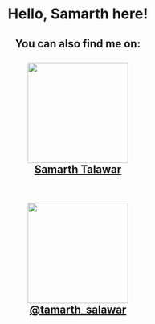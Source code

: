 <h1 align="center">Hello, Samarth here!<br></h1>

<h2 align="center">
You can also find me on: <br><br>
    <a href="http://www.linkedin.com/in/samarth-talawar-1a4323369" target="_blank" rel="noopener noreferrer">
        <img src="https://cdn-icons-png.freepik.com/512/2496/2496097.png" height="200"> <br>
        Samarth Talawar
    </a>
    <br><br>
</h2>

<h2 align="center">
    <a href="https://www.instagram.com/tamarth_salawar/" target="_blank" rel="noopener noreferrer"> 
        <img src="https://miro.medium.com/max/5363/1*V7GYJQ_4lykfDzOf9q17eA.jpeg" height="200"> <br>
        @tamarth_salawar
    </a> 
    <br><br>
</h2>
